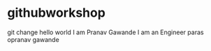 # githubworkshop




git change
hello world 
I am Pranav Gawande 
I  am an Engineer 
paras 
opranav
gawande

